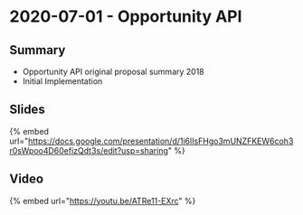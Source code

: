 # 2020-07-01 - Opportunity API

## **Summary**

* Opportunity API original proposal summary 2018
* Initial Implementation

## **Slides**

{% embed url="https://docs.google.com/presentation/d/1i6lIsFHgo3mUNZFKEW6coh3r0sWpoo4D60efizQdt3s/edit?usp=sharing" %}

## **Video**

{% embed url="https://youtu.be/ATRe11-EXrc" %}



